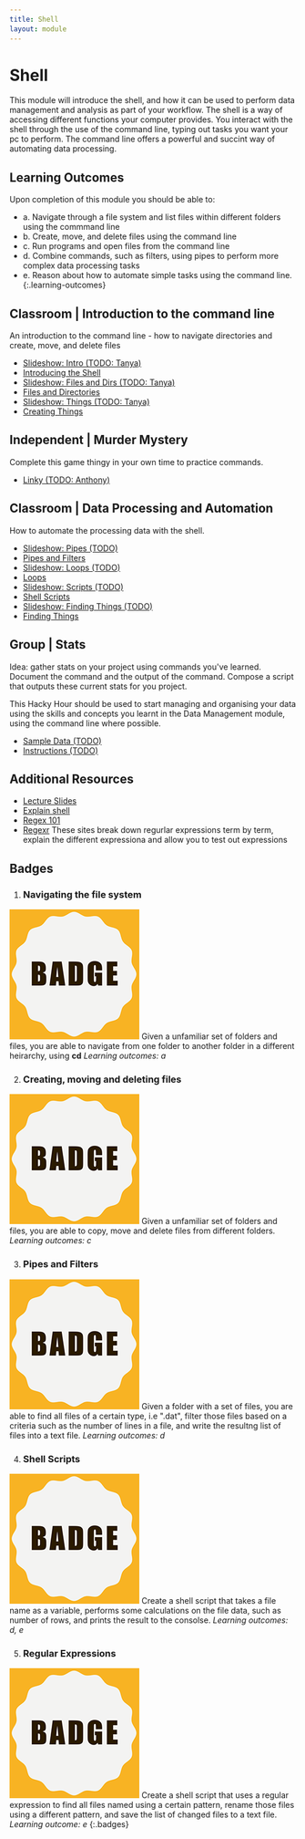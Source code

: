 ```yaml
---
title: Shell
layout: module
---
```


# Shell

This module will introduce the shell, and how it can be used to perform data management and analysis as part of your workflow. The shell is a way of accessing different functions your computer provides. You interact with the shell through the use of the command line, typing out tasks you want your pc to perform. The command line offers a powerful and succint way of automating data processing. 





## Learning Outcomes

Upon completion of this module you should be able to:

- a. Navigate through a file system and list files within different folders using the commmand line
- b. Create, move, and delete files using the command line
- c. Run programs and open files from the command line
- d. Combine commands, such as filters,  using pipes to perform more complex data processing tasks 
- e. Reason about how to automate simple tasks using the command line.
{:.learning-outcomes}





## Classroom | Introduction to the command line

An introduction to the command line - how to navigate directories and create, move, and delete files

- [Slideshow: Intro (TODO: Tanya)](#)
- [Introducing the Shell](http://swcarpentry.github.io/shell-novice/00-intro.html)
- [Slideshow: Files and Dirs (TODO: Tanya)](#)
- [Files and Directories](http://swcarpentry.github.io/shell-novice/01-filedir.html)
- [Slideshow: Things (TODO: Tanya)](#)
- [Creating Things](http://swcarpentry.github.io/shell-novice/02-create.html)





## Independent | Murder Mystery

Complete this game thingy in your own time to practice commands.

- [Linky (TODO: Anthony)](#)




## Classroom | Data Processing and Automation 

How to automate the processing data with the shell.  

- [Slideshow: Pipes (TODO)](#)
- [Pipes and Filters](http://swcarpentry.github.io/shell-novice/03-pipefilter.html)
- [Slideshow: Loops (TODO)](#)
- [Loops](http://swcarpentry.github.io/shell-novice/04-loop.html)
- [Slideshow: Scripts (TODO)](#)
- [Shell Scripts](http://swcarpentry.github.io/shell-novice/05-script.html)
- [Slideshow: Finding Things (TODO)](#)
- [Finding Things](http://swcarpentry.github.io/shell-novice/06-find.html)





## Group | Stats

Idea: gather stats on your project using commands you've learned. Document the command and the output of the command. Compose a script that outputs these current stats for you project.

This Hacky Hour should be used to start managing and organising your data using the skills and concepts you learnt in the Data Management module, using the command line where possible. 

- [Sample Data (TODO)](#)
- [Instructions (TODO)](#)





## Additional Resources

- [Lecture Slides](http://linkhere.com)
- [Explain shell](https://www.wrike.com/project-management-guide/methodologies/)
- [Regex 101](https://regex101.com/) 
- [Regexr](http://regexr.com/) These sites break down regurlar expressions term by term, explain the different expressiona and allow you to test out expressions





## Badges


1. ### Navigating the file system
  ![Navigator Badge](images/badges/badge.png)
  Given a unfamiliar set of folders and files, you are able to navigate from one folder to another folder in a different heirarchy, using **cd**
  _Learning outcomes: a_


2. ### Creating, moving and deleting files
  ![Organiser Badge](images/badges/badge.png)
  Given a unfamiliar set of folders and files, you are able to copy, move and delete files from different folders.
  _Learning outcomes: c_


3. ### Pipes and Filters
  ![Pied Piper Badge](images/badges/badge.png)
  Given a folder with a set of files, you are able to find all files of a certain type, i.e ".dat", filter those files based on a criteria such as the number of lines in a file, and write the resultng list of files into a text file.
  _Learning outcomes: d_


4. ### Shell Scripts
  ![Born to Shell Badge](images/badges/badge.png)
  Create a shell script that takes a file name as a variable,
  performs some calculations on the file data, such as number of rows, and prints the result to the consolse.
  _Learning outcomes: d, e_


5. ### Regular Expressions
  ![Pattern Matcher Badge](images/badges/badge.png)
  Create a shell script that uses a regular expression to find all files named using a certain pattern, rename those files using a different pattern, and save the list of changed files to a text file.
  _Learning outcome: e_
{:.badges}

